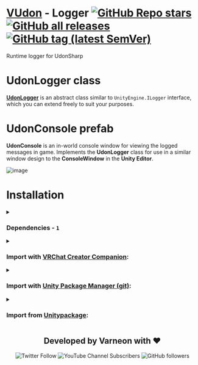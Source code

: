 <div>

# [VUdon](https://github.com/Varneon/VUdon) - Logger [![GitHub Repo stars](https://img.shields.io/github/stars/Varneon/VUdon-Logger?style=flat&label=Stars)](https://github.com/Varneon/VUdon-Logger/stargazers) [![GitHub all releases](https://img.shields.io/github/downloads/Varneon/VUdon-Logger/total?color=blue&label=Downloads&style=flat)](https://github.com/Varneon/VUdon-Logger/releases) [![GitHub tag (latest SemVer)](https://img.shields.io/github/v/tag/Varneon/VUdon-Logger?color=blue&label=Release&sort=semver&style=flat)](https://github.com/Varneon/VUdon-Logger/releases/latest)

</div>

Runtime logger for UdonSharp

# UdonLogger class

[**UdonLogger**](https://github.com/Varneon/VUdon-Logger/blob/main/Packages/com.varneon.vudon.logger/Runtime/Udon%20Programs/Abstract/UdonLogger.cs) is an abstract class similar to `UnityEngine.ILogger` interface, which you can extend freely to suit your purposes.

# UdonConsole prefab

**UdonConsole** is an in-world console window for viewing the logged messages in game. Implements the **UdonLogger** class for use in a similar window design to the **ConsoleWindow** in the **Unity Editor**.

![image](https://github.com/Varneon/VUdon-Logger/assets/26690821/bf83f488-e6a5-41e0-9210-71612cfc194d)

# Installation

<details><summary>

### Dependencies - `1`</summary>

* [VUdon - Editors](https://github.com/Varneon/VUdon-Editors)

</details><details><summary>

### Import with [VRChat Creator Companion](https://vcc.docs.vrchat.com/vpm/packages#user-packages):</summary>

> 1. Download `com.varneon.vudon.logger.zip` from [here](https://github.com/Varneon/VUdon-Logger/releases/latest)
> 2. Unpack the .zip somewhere
> 3. In VRChat Creator Companion, navigate to `Settings` > `User Packages` > `Add`
> 4. Navigate to the unpacked folder, `com.varneon.vudon.logger` and click `Select Folder`
> 5. `VUdon - Logger` should now be visible under `Local User Packages` in the project view in VRChat Creator Companion
> 6. Click `Add`

</details><details><summary>

### Import with [Unity Package Manager (git)](https://docs.unity3d.com/2019.4/Documentation/Manual/upm-ui-giturl.html):</summary>

> 1. In the Unity toolbar, select `Window` > `Package Manager` > `[+]` > `Add package from git URL...` 
> 2. Paste the following link: `https://github.com/Varneon/VUdon-Logger.git?path=/Packages/com.varneon.vudon.logger`

</details><details><summary>

### Import from [Unitypackage](https://docs.unity3d.com/2019.4/Documentation/Manual/AssetPackagesImport.html):</summary>

> 1. Download latest `com.varneon.vudon.logger.unitypackage` from [here](https://github.com/Varneon/VUdon-Logger/releases/latest)
> 2. Import the downloaded .unitypackage into your Unity project

</details>

<div align="center">

## Developed by Varneon with :hearts:

![Twitter Follow](https://img.shields.io/twitter/follow/Varneon?color=%231c9cea&label=%40Varneon&logo=Twitter&style=for-the-badge)
![YouTube Channel Subscribers](https://img.shields.io/youtube/channel/subscribers/UCKTxeXy7gyaxr-YA9qGWOYg?color=%23FF0000&label=Varneon&logo=YouTube&style=for-the-badge)
![GitHub followers](https://img.shields.io/github/followers/Varneon?color=%23303030&label=Varneon&logo=GitHub&style=for-the-badge)

</div>

